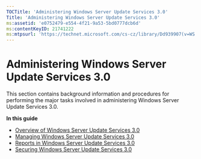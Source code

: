 ```yaml
---
TOCTitle: 'Administering Windows Server Update Services 3.0'
Title: 'Administering Windows Server Update Services 3.0'
ms:assetid: 'e0752479-e554-4f21-9a53-5bd0777dcb6d'
ms:contentKeyID: 21741222
ms:mtpsurl: 'https://technet.microsoft.com/cs-cz/library/Dd939907(v=WS.10)'
---
```


Administering Windows Server Update Services 3.0
================================================

This section contains background information and procedures for performing the major tasks involved in administering Windows Server Update Services 3.0.

**In this guide**

-   [Overview of Windows Server Update Services 3.0](https://technet.microsoft.com/ecefc27c-3ebd-49a2-81b5-4c911f5f5fbc)
-   [Managing Windows Server Update Services 3.0](https://technet.microsoft.com/16925ba5-1c66-4538-b737-fbc879794d9b)
-   [Reports in Windows Server Update Services 3.0](https://technet.microsoft.com/5c2b22e0-b7ed-47e6-a7d0-bfb8ea8276f5)
-   [Securing Windows Server Update Services 3.0](https://technet.microsoft.com/f4338858-2e1d-4e32-96e2-2cf09d23360b)
